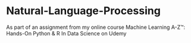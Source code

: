 # Natural-Language-Processing
As part of an assignment from my online course Machine Learning A-Z™: Hands-On Python & R In Data Science on Udemy
